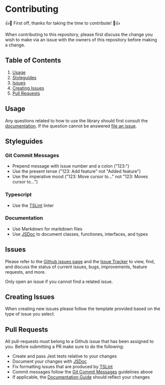 # Contributing


👍🎉 First off, thanks for taking the time to contribute! 🎉👍

When contributing to this repository, please first discuss the change you wish to make via an issue with the owners of this repository before making a change.

## Table of Contents

1. [Usage](#usage)
1. [Styleguides](#styleguides)
1. [Issues](#issues)
1. [Creating Issues](#creating-issues)
1. [Pull Requests](#pull-requests)

## Usage

Any questions related to how to use the library should first consult the [documentation](./DOCUMENTATION.md). If the question cannot be answered [file an issue](#new-issues).

## Styleguides

### Git Commit Messages
- Prepend message with issue number and a colon ("123:")
- Use the present tense ("123: Add feature" not "Added feature")
- Use the imperative mood ("123: Move cursor to..." not "123: Moves cursor to...")

### Typescript
- Use the [TSLint](https://palantir.github.io/tslint/) linter

### Documentation
- Use Markdown for markdown files
- Use [JSDoc](http://usejsdoc.org/) to document classes, functiones, interfaces, and types

## Issues

Please refer to the [Github issues page](https://github.com/keithalpichi/unitconverter/issues) and the [Issue Tracker](https://github.com/keithalpichi/unitconverter/projects/1) to view, find, and discuss the status of current issues, bugs, improvements, feature requests, and more.

Only open an issue if you cannot find a related issue.

## Creating Issues

When creating new issues please follow the template provided based on the type of issue you select.

## Pull Requests

All pull-requests must belong to a Github issue that has been assigned to you. Before submitting a PR make sure to do the following:
- Create and pass Jest tests relative to your changes
- Document your changes with [JSDoc](http://usejsdoc.org/)
- Fix formatting issues that are produced by [TSLint](https://palantir.github.io/tslint/)
- Commit messages follow the [Git Commit Messages](#git-commit-messages) guidelines above
- If applicable, the [Documentation Guide](./DOCUMENTATION.md) should reflect your changes
